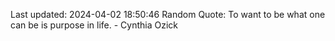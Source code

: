 Last updated: 2024-04-02 18:50:46
Random Quote: To want to be what one can be is purpose in life. - Cynthia Ozick